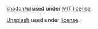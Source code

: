 [shadcn/ui](https://ui.shadcn.com/) used under [MIT license](https://github.com/shadcn-ui/ui/blob/main/LICENSE.md).

[Unsplash](https://unsplash.com) used under [license](https://unsplash.com/license).